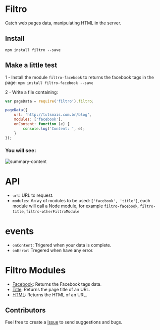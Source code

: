 # Filtro
Catch web pages data, manipulating HTML in the server.

## Install
`npm install filtro --save`

## Make a little test

1 - Install the module `filtro-facebook` to returns the facebook tags in the page:
`npm install filtro-facebook --save`

2 - Write a file containing:
```js
var pageData = require('filtro').filtro;

pageData({
    url: 'http://tutsmais.com.br/blog',
    modules: ['facebook'],
    onContent: function (e) {
        console.log('Content: ', e);
    }
});
```
### You will see:
![summary-content](https://f.cloud.github.com/assets/736728/442248/f939209e-b141-11e2-8cdf-1a89eb8bc465.png)

# API
- `url`: URL to request.
- `modules`: Array of modules to be used: `['facebook', 'title']`, each module will call a Node module, for example `filtro-facebook`, `filtro-title`, `filtro-otherFiltroModule`

# events
- `onContent`: Trigered when your data is complete.
- `onError`: Tregered when have any error.

# Filtro Modules
* [Facebook](http://github.com/felquis/filtro-facebook): Returns the Facebook tags data.
* [Title](http://github.com/felquis/filtro-title): Returns the page title of an URL.
* [HTML](http://github.com/felquis/filtro-html): Returns the HTML of an URL.

## Contributors
Feel free to create a [Issue](https://github.com/felquis/filtro/issues) to send suggestions and bugs.